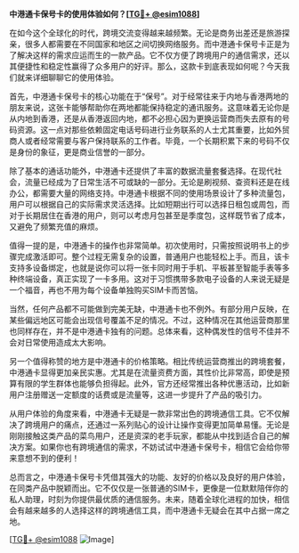 **中港通卡保号卡的使用体验如何？[[TG💪+ @esim1088](https://t.me/s/esim1088)]**

在如今这个全球化的时代，跨境交流变得越来越频繁。无论是商务出差还是旅游探亲，很多人都需要在不同国家和地区之间切换网络服务。而中港通卡保号卡正是为了解决这样的需求应运而生的一款产品。它不仅方便了跨境用户的通信需求，还以其便捷性和稳定性赢得了众多用户的好评。那么，这款卡到底表现如何呢？今天我们就来详细聊聊它的使用体验。

首先，中港通卡保号卡的核心功能在于“保号”。对于经常往来于内地与香港两地的朋友来说，这张卡能够帮助你在两地都能保持稳定的通讯服务。这意味着无论你是从内地到香港，还是从香港返回内地，都不必担心因为更换运营商而失去原有的号码资源。这一点对那些依赖固定电话号码进行业务联系的人士尤其重要，比如外贸商人或者经常需要与客户保持联系的工作者。毕竟，一个长期积累下来的号码不仅是身份的象征，更是商业信誉的一部分。

除了基本的通话功能外，中港通卡还提供了丰富的数据流量套餐选择。在现代社会，流量已经成为了日常生活不可或缺的一部分。无论是刷视频、查资料还是在线办公，都需要大量的网络支持。中港通卡根据不同的使用场景设计了多种流量包，用户可以根据自己的实际需求灵活选择。比如短期出行可以选择日租包或周包，而对于长期居住在香港的用户，则可以考虑月包甚至是季度包，这样既节省了成本，又避免了频繁充值的麻烦。

值得一提的是，中港通卡的操作也非常简单。初次使用时，只需按照说明书上的步骤完成激活即可。整个过程无需复杂的设置，普通用户也能轻松上手。而且，该卡支持多设备绑定，也就是说你可以将一张卡同时用于手机、平板甚至智能手表等多种终端设备，真正实现了一卡多用。这对于习惯携带多款电子设备的人来说无疑是一个福音，再也不用为每个设备单独购买SIM卡而苦恼。

当然，任何产品都不可能做到完美无缺，中港通卡也不例外。有部分用户反映，在某些偏远地区可能会出现信号覆盖不足的情况。不过，这种情况在其他运营商那里也同样存在，并不是中港通卡独有的问题。总体来看，这种偶发性的信号不佳并不会对日常使用造成太大影响。

另一个值得称赞的地方是中港通卡的价格策略。相比传统运营商推出的跨境套餐，中港通卡显得更加亲民实惠。尤其是在流量资费方面，其性价比非常高，即使是预算有限的学生群体也能够负担得起。此外，官方还经常推出各种优惠活动，比如新用户注册赠送一定额度的话费或是流量等，这进一步提升了产品的吸引力。

从用户体验的角度来看，中港通卡无疑是一款非常出色的跨境通信工具。它不仅解决了跨境用户的痛点，还通过一系列贴心的设计让操作变得更加简单易懂。无论是刚刚接触这类产品的菜鸟用户，还是资深的老手玩家，都能从中找到适合自己的解决方案。如果你也有跨境通信的需求，不妨试试中港通卡保号卡，相信它会给你带来意想不到的便利！

总而言之，中港通卡保号卡凭借其强大的功能、友好的价格以及良好的用户体验，在同类产品中脱颖而出。它不仅仅是一张普通的SIM卡，更像是一位默默陪伴你的私人助理，时刻为你提供最优质的通信服务。未来，随着全球化进程的加快，相信会有越来越多的人选择这样的跨境通信工具，而中港通卡无疑会在其中占据一席之地。

[[TG💪+ @esim1088](https://t.me/s/esim1088) ![Image](https://i.postimg.cc/4NQfJmqS/Snipaste-2025-05-13-00-14-12.png)]
